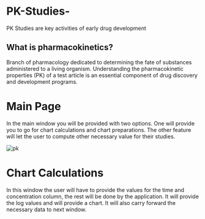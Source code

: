 # PK-Studies-
PK Studies are key activities of early drug development

## What is pharmacokinetics?

Branch of pharmacology dedicated to determining the fate of substances administered to a living organism. Understanding the pharmacokinetic properties (PK) of a 
test article is an essential component of drug discovery and development programs. 

# Main Page

In the main window you will be provided with two options. One will provide you to go for chart calculations and chart preparations. The 
other feature will let the user to compute other necessary value for their studies.

![pk](https://user-images.githubusercontent.com/40135714/41210588-54960978-6d50-11e8-9a66-8448f1f2b203.png)

# Chart Calculations

In this window the user will have to provide the values for the time and concentration column, the rest will be done by the application.
It will provide the log values and will provide a chart. It will also carry forward the necessary data to next window.
